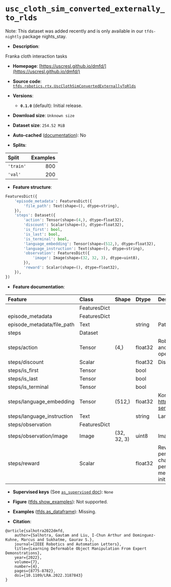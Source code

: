 <div itemscope itemtype="http://schema.org/Dataset">
  <div itemscope itemprop="includedInDataCatalog" itemtype="http://schema.org/DataCatalog">
    <meta itemprop="name" content="TensorFlow Datasets" />
  </div>
  <meta itemprop="name" content="usc_cloth_sim_converted_externally_to_rlds" />
  <meta itemprop="description" content="Franka cloth interaction tasks&#10;&#10;To use this dataset:&#10;&#10;```python&#10;import tensorflow_datasets as tfds&#10;&#10;ds = tfds.load(&#x27;usc_cloth_sim_converted_externally_to_rlds&#x27;, split=&#x27;train&#x27;)&#10;for ex in ds.take(4):&#10;  print(ex)&#10;```&#10;&#10;See [the guide](https://www.tensorflow.org/datasets/overview) for more&#10;informations on [tensorflow_datasets](https://www.tensorflow.org/datasets).&#10;&#10;" />
  <meta itemprop="url" content="https://www.tensorflow.org/datasets/catalog/usc_cloth_sim_converted_externally_to_rlds" />
  <meta itemprop="sameAs" content="https://uscresl.github.io/dmfd/" />
  <meta itemprop="citation" content="@article{salhotra2022dmfd,&#10;    author={Salhotra, Gautam and Liu, I-Chun Arthur and Dominguez-Kuhne, Marcus and Sukhatme, Gaurav S.},&#10;    journal={IEEE Robotics and Automation Letters},&#10;    title={Learning Deformable Object Manipulation From Expert Demonstrations},&#10;    year={2022},&#10;    volume={7},&#10;    number={4},&#10;    pages={8775-8782},&#10;    doi={10.1109/LRA.2022.3187843}&#10;}" />
</div>

# `usc_cloth_sim_converted_externally_to_rlds`


Note: This dataset was added recently and is only available in our
`tfds-nightly` package
<span class="material-icons" title="Available only in the tfds-nightly package">nights_stay</span>.

*   **Description**:

Franka cloth interaction tasks

*   **Homepage**:
    [https://uscresl.github.io/dmfd/](https://uscresl.github.io/dmfd/)

*   **Source code**:
    [`tfds.robotics.rtx.UscClothSimConvertedExternallyToRlds`](https://github.com/tensorflow/datasets/tree/master/tensorflow_datasets/robotics/rtx/rtx.py)

*   **Versions**:

    *   **`0.1.0`** (default): Initial release.

*   **Download size**: `Unknown size`

*   **Dataset size**: `254.52 MiB`

*   **Auto-cached**
    ([documentation](https://www.tensorflow.org/datasets/performances#auto-caching)):
    No

*   **Splits**:

Split     | Examples
:-------- | -------:
`'train'` | 800
`'val'`   | 200

*   **Feature structure**:

```python
FeaturesDict({
    'episode_metadata': FeaturesDict({
        'file_path': Text(shape=(), dtype=string),
    }),
    'steps': Dataset({
        'action': Tensor(shape=(4,), dtype=float32),
        'discount': Scalar(shape=(), dtype=float32),
        'is_first': bool,
        'is_last': bool,
        'is_terminal': bool,
        'language_embedding': Tensor(shape=(512,), dtype=float32),
        'language_instruction': Text(shape=(), dtype=string),
        'observation': FeaturesDict({
            'image': Image(shape=(32, 32, 3), dtype=uint8),
        }),
        'reward': Scalar(shape=(), dtype=float32),
    }),
})
```

*   **Feature documentation**:

Feature                    | Class        | Shape       | Dtype   | Description
:------------------------- | :----------- | :---------- | :------ | :----------
                           | FeaturesDict |             |         |
episode_metadata           | FeaturesDict |             |         |
episode_metadata/file_path | Text         |             | string  | Path to the original data file.
steps                      | Dataset      |             |         |
steps/action               | Tensor       | (4,)        | float32 | Robot action, consists of x,y,z goal and picker commandpicker<0.5 = open, picker>0.5 = close.
steps/discount             | Scalar       |             | float32 | Discount if provided, default to 1.
steps/is_first             | Tensor       |             | bool    |
steps/is_last              | Tensor       |             | bool    |
steps/is_terminal          | Tensor       |             | bool    |
steps/language_embedding   | Tensor       | (512,)      | float32 | Kona language embedding. See https://tfhub.dev/google/universal-sentence-encoder-large/5
steps/language_instruction | Text         |             | string  | Language Instruction.
steps/observation          | FeaturesDict |             |         |
steps/observation/image    | Image        | (32, 32, 3) | uint8   | Image observation of cloth.
steps/reward               | Scalar       |             | float32 | Reward as a normalized performance metric in [0, 1].0 = no change from initial state. 1 = perfect fold.-ve performance means the cloth is worse off than initial state.

*   **Supervised keys** (See
    [`as_supervised` doc](https://www.tensorflow.org/datasets/api_docs/python/tfds/load#args)):
    `None`

*   **Figure**
    ([tfds.show_examples](https://www.tensorflow.org/datasets/api_docs/python/tfds/visualization/show_examples)):
    Not supported.

*   **Examples**
    ([tfds.as_dataframe](https://www.tensorflow.org/datasets/api_docs/python/tfds/as_dataframe)):
    Missing.

*   **Citation**:

```
@article{salhotra2022dmfd,
    author={Salhotra, Gautam and Liu, I-Chun Arthur and Dominguez-Kuhne, Marcus and Sukhatme, Gaurav S.},
    journal={IEEE Robotics and Automation Letters},
    title={Learning Deformable Object Manipulation From Expert Demonstrations},
    year={2022},
    volume={7},
    number={4},
    pages={8775-8782},
    doi={10.1109/LRA.2022.3187843}
}
```

